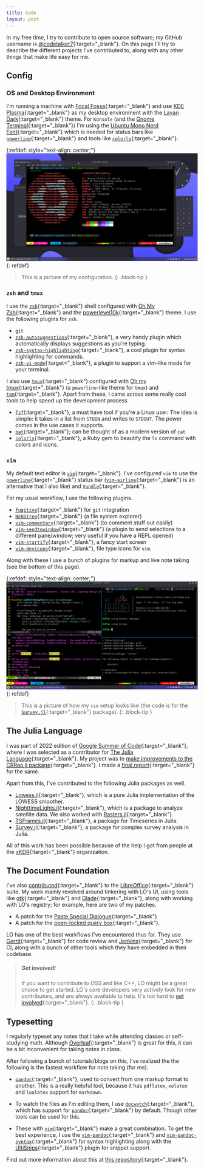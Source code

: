 ```yaml
---
title: Code
layout: post
---
```


In my free time, I try to contribute to open source software; my GitHub username is [@codetalker7](https://github.com/codetalker7){:target="\_blank"}. On this page I'll try to describe the different projects I've contributed to, along with any other things that make life easy for me.

## Config

### OS and Desktop Environment

I'm running a machine with [Focal Fossa](https://releases.ubuntu.com/focal/){:target="\_blank"} and use [KDE Plasma](https://kde.org/plasma-desktop/){:target="\_blank"} as my desktop environment with the [Layan Dark](https://github.com/vinceliuice/Layan-kde){:target="\_blank"} theme. For `Konsole` (and the [Gnome Terminal](https://help.gnome.org/users/gnome-terminal/stable/){:target="\_blank"}) I'm using the [Ubuntu Mono Nerd Font](https://github.com/ryanoasis/nerd-fonts/tree/master/patched-fonts/UbuntuMono){:target="\_blank"} which is needed for status bars like [`powerline`](https://github.com/powerline/powerline){:target="\_blank"} and tools like [`colorls`](https://github.com/athityakumar/colorls){:target="\_blank"}.

{:refdef: style="text-align: center;"}
![alt text](/assets/images/os-and-config.png "Terminal image")
{: refdef}

> This is a picture of my configuration. 
{: .block-tip }

### `zsh` and `tmux`

I use the [`zsh`](https://www.zsh.org/){:target="\_blank"} shell configured with [Oh My Zsh](https://ohmyz.sh/){:target="\_blank"} and the [powerlevel10k](https://github.com/romkatv/powerlevel10k){:target="\_blank"} theme. I use the following plugins for `zsh`.

- `git`
- [`zsh-autosuggestions`](https://github.com/zsh-users/zsh-autosuggestions){:target="\_blank"}, a very handy plugin which automatically displays suggestions as you're typing.
- [`zsh-syntax-highlighting`](https://github.com/zsh-users/zsh-syntax-highlighting){:target="\_blank"}, a cool plugin for syntax highlighting for commands.
- [`zsh-vi-mode`](https://github.com/jeffreytse/zsh-vi-mode){:target="\_blank"}, a plugin to support a vim-like mode for your terminal.

I also use [`tmux`](https://github.com/tmux/tmux/wiki){:target="\_blank"} configured with [Oh my tmux](https://github.com/gpakosz/.tmux){:target="\_blank"} (a `powerline`-like theme for `tmux`) and [`tpm`](https://github.com/tmux-plugins/tpm){:target="\_blank"}. Apart from these, I came across some really cool tools to help speed up the development process.

- [`fzf`](https://github.com/junegunn/fzf){:target="\_blank"}, a must have tool if you're a Linux user. The idea is simple: it takes in a list from `STDIN` and writes to `STDOUT`. The power comes in the use cases it supports.
- [`bat`](https://github.com/sharkdp/bat){:target="\_blank"}; can be thought of as a modern version of `cat`. 
- [`colorls`](https://github.com/athityakumar/colorls){:target="\_blank"}, a Ruby gem to beautify the `ls` command with colors and icons.

### `vim`

My default text editor is [`vim`](https://www.vim.org/){:target="\_blank"}. I've configured `vim` to use the [`powerline`](https://github.com/powerline/powerline){:target="\_blank"} status bar ([`vim-airline`](https://github.com/vim-airline/vim-airline){:target="\_blank"} is an alternative that I also like) and [`Vundle`](https://github.com/VundleVim/Vundle.vim){:target="\_blank"}.

For my usual workflow, I use the following plugins.

- [`fugitive`](https://github.com/tpope/vim-fugitive){:target="\_blank"} for `git` integration 
- [`NERDTree`](https://github.com/preservim/nerdtree){:target="\_blank"} (a file system explorer)
- [`vim-commentary`](https://github.com/tpope/vim-commentary){:target="\_blank"} (to comment stuff out easily)
- [`vim-sendtowindow`](https://github.com/karoliskoncevicius/vim-sendtowindow){:target="\_blank"} (a plugin to send selections to a different pane/window; very useful if you have a REPL opened)
- [`vim-startify`](https://github.com/mhinz/vim-startify){:target="\_blank"}, a fancy start screen
- [`vim-devicons`](https://github.com/ryanoasis/vim-devicons){:target="\_blank"}, file type icons for `vim`.

Along with these I use a bunch of plugins for markup and live note taking (see the bottom of this page). 

{:refdef: style="text-align: center;"}
![alt text](/assets/images/survey-example.png "Vim setup image")
{: refdef}

> This is a picture of how my `vim` setup looks like (the code is for the [`Survey.jl`](https://github.com/xKDR/Survey.jl){:target="\_blank"} package).
{: .block-tip }

## The Julia Language

I was part of 2022 edition of [Google Summer of Code](https://summerofcode.withgoogle.com/){:target="\_blank"}, where I was selected as a contributor for [The Julia Language](https://julialang.org/jsoc/){:target="\_blank"}. My project was to [make improvements to the CRRao.jl package](https://summerofcode.withgoogle.com/archive/2022/projects/wbPGeN3c){:target="\_blank"}. I made a [final report](https://github.com/xKDR/GSoC/blob/main/2022/CRRao.jl/siddhant_chaudhary_final.md){:target="\_blank"} for the same.

Apart from this, I've contributed to the following Julia packages as well.
- [Lowess.jl](https://github.com/xKDR/Lowess.jl){:target="\_blank"}, which is a pure Julia implementation of the LOWESS smoother.
- [NighttimeLights.jl](https://github.com/xKDR/NighttimeLights.jl){:target="\_blank"}, which is a package to analyze satellite data. We also worked with [Rasters.jl](https://rafaqz.github.io/Rasters.jl/dev/){:target="\_blank"}.
- [TSFrames.jl](https://github.com/xKDR/TSx.jl){:target="\_blank"}, a package for Timeseries in Julia.
- [Survey.jl](https://github.com/xKDR/Survey.jl){:target="\_blank"}, a package for complex survey analysis in Julia.

All of this work has been possible because of the help I got from people at the [xKDR](https://www.xkdr.org/){:target="\_blank"} organization.

## The Document Foundation

I've also [contributed](https://wiki.documentfoundation.org/index.php?title=Development/Developers&oldid=493481){:target="\_blank"} to the [LibreOffice](https://www.libreoffice.org/){:target="\_blank"} suite. My work mainly revolved around tinkering with LO's UI, using tools like [gtk](https://www.gtk.org/){:target="\_blank"} and [Glade](https://glade.gnome.org/){:target="\_blank"}, along with working with LO's registry; for example, here are two of my patches.
- A patch for the [Paste Special Dialogue](https://git.libreoffice.org/core/+/9d0ca8ee3f0c2a4e6c0bebec6ef1523cd04e849a%5E%21){:target="\_blank"}
- A patch for the [open-locked query box](https://git.libreoffice.org/core/+/ff9ff6018bea7c1a4524c8edca8ef554c74e4b3f%5E%21){:target="\_blank"}.

LO has one of the best workflows I've encountered thus far. They use [Gerrit](https://www.gerritcodereview.com/){:target="\_blank"} for code review and [Jenkins](https://www.jenkins.io/){:target="\_blank"} for CI, along with a bunch of other tools which they have embedded in their codebase.

> ##### Get Involved!
>
> If you want to contribute to OSS and like C++, LO might be a great choice to get started. LO's core developers very actively look for new contributors, and are always available to help. It's not hard to [get involved](https://www.libreoffice.org/community/get-involved/){:target="\_blank"}.
{: .block-tip }

## Typesetting

I regularly typeset any notes that I take while attending classes or self-studying math. Although [Overleaf](https://www.overleaf.com/project){:target="\_blank"} is great for this, it can be a bit inconvenient for taking notes in class. 

After following a bunch of tutorials/blogs on this, I've realized the the following is the fastest workflow for note taking (for me).

- [`pandoc`](https://pandoc.org/){:target="\_blank"}, used to convert from one markup format to another. This is a really helpful tool, because it has `pdflatex`, `xelatex` and `lualatex` support for `markdown`.

- To watch the files as I'm editing them, I use [`docwatch`](https://github.com/elcorto/docwatch){:target="\_blank"}, which has support for [`pandoc`](https://pandoc.org/){:target="\_blank"} by default. Though other tools can be used for this.

- These with [`vim`](https://www.vim.org/){:target="\_blank"} make a great combination. To get the best experience, I use the [`vim-pandoc`](https://github.com/vim-pandoc/vim-pandoc){:target="\_blank"} and [`vim-pandoc-syntax`](https://github.com/vim-pandoc/vim-pandoc-syntax){:target="\_blank"} for syntax highlighting along with the [UltiSnips](https://github.com/SirVer/ultisnips){:target="\_blank"} plugin for snippet support.

Find out more information about this at [this repository](https://github.com/codetalker7/notes-template){:target="\_blank"}.
